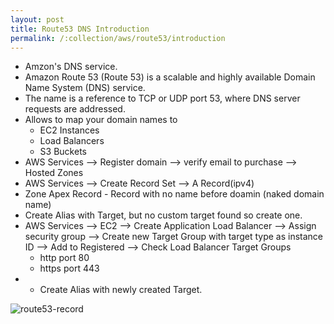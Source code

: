 ```yaml
---
layout: post
title: Route53 DNS Introduction
permalink: /:collection/aws/route53/introduction
---
```



* Amzon's DNS service.
* Amazon Route 53 (Route 53) is a scalable and highly available Domain Name System (DNS) service.
* The name is a reference to TCP or UDP port 53, where DNS server requests are addressed.
* Allows to map your domain names to
    - EC2 Instances
    - Load Balancers
    - S3 Buckets
* AWS Services --> Register domain --> verify email to purchase --> Hosted Zones
* AWS Services --> Create Record Set --> A Record(ipv4)
* Zone Apex Record - Record with no name before doamin (naked domain name)
* Create Alias with Target, but no custom target found so create one.
* AWS Services --> EC2 --> Create Application Load Balancer --> Assign security group --> Create new Target Group with target type as instance ID --> Add to Registered --> Check Load Balancer Target Groups
    - http port 80
    - https port 443
* * Create Alias with newly created Target.

![route53-record]({{site.cdn}}/aws/ec2/route53-record.png)